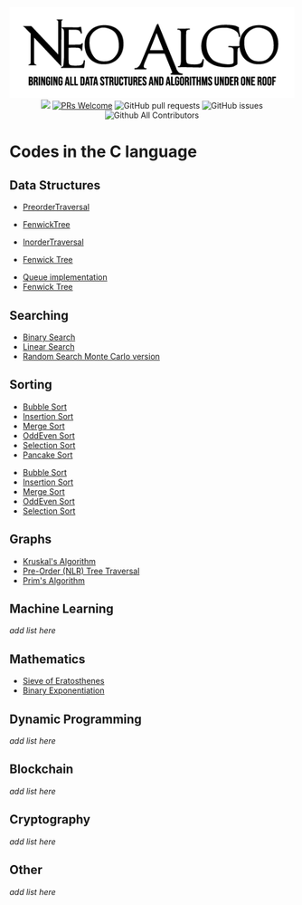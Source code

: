 <p align="center">
    <img src="../img/neo_algo.png"><br>
    <img src="https://img.shields.io/github/license/tesseractcoding/neoalgo?style=flat">
    <a href="http://makeapullrequest.com" target="_blank"><img src="https://img.shields.io/badge/PRs-welcome-brightgreen.svg?style=flat" alt="PRs Welcome"></a>
    <img alt="GitHub pull requests" src="https://img.shields.io/github/issues-pr/tesseractcoding/neoalgo">
    <img alt="GitHub issues" src="https://img.shields.io/github/issues/tesseractcoding/neoalgo">
    <img alt="Github All Contributors" src="https://img.shields.io/github/all-contributors/tesseractcoding/neoalgo">
</p>

# Codes in the C language

## Data Structures



* [PreorderTraversal](preordertraversal.c)
* [FenwickTree](FenwickTree.c)
* [InorderTraversal](inorder.c)

* [Fenwick Tree](/ds/FenwickTree.c)


- [Queue implementation](ds/Queueimplementation.c)
- [Fenwick Tree](/ds/FenwickTree.c)



## Searching

- [Binary Search](/search/BinarySearch.c)
- [Linear Search](/search/linear_search.c)
- [Random Search Monte Carlo version](/search/random_search.c)

## Sorting

* [Bubble Sort](bubble_sort.c)
* [Insertion Sort](InsertionSort.c)
* [Merge Sort](MergeSort.c)
* [OddEven Sort](oddevensort.c)
* [Selection Sort](selection_sort.c)
* [Pancake Sort](Pancake_sort.c)


- [Bubble Sort](/sort/bubble_sort.c)
- [Insertion Sort](/sort/InsertionSort.c)
- [Merge Sort](/sort/MergeSort.c)
- [OddEven Sort](/sort/oddevensort.c)
- [Selection Sort](/sort/selection_sort.c)


## Graphs

- [Kruskal's Algorithm](/graphs/Kruskal_Algorithm.c)
- [Pre-Order (NLR) Tree Traversal](/graphs/preordertraversal.c)
- [Prim's Algorithm](/graphs/Prim_Algorithm.c)

## Machine Learning

_add list here_

## Mathematics

- [Sieve of Eratosthenes](/math/Sieve_of_Eratosthenes.c)
- [Binary Exponentiation](/math/Binary_Exponentiation.c)

## Dynamic Programming

_add list here_

## Blockchain

_add list here_

## Cryptography

_add list here_

## Other

_add list here_
